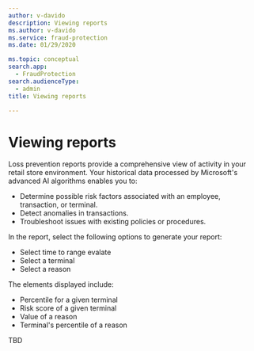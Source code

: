 ```yaml
---
author: v-davido
description: Viewing reports
ms.author: v-davido
ms.service: fraud-protection
ms.date: 01/29/2020

ms.topic: conceptual
search.app: 
  - FraudProtection
search.audienceType:
  - admin
title: Viewing reports

---
```



# Viewing reports

Loss prevention reports provide a comprehensive view of activity in your retail store environment. Your historical data processed by Microsoft's advanced AI algorithms enables you to:

- Determine possible risk factors associated with an employee, transaction, or terminal. 
- Detect anomalies in transactions.
- Troubleshoot issues with existing policies or procedures.

In the report, select the following options to generate your report:

- Select time to range evalate 
- Select a terminal
- Select a reason 

The elements displayed include:

- Percentile for a given terminal
- Risk score of a given terminal
- Value of a reason
- Terminal's percentile of a reason

TBD 
